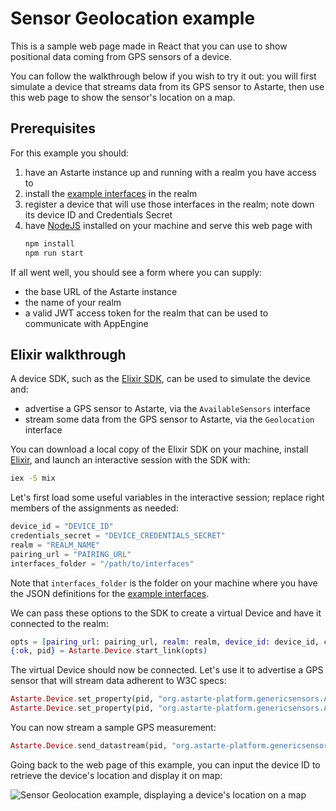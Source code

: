 <!--
Copyright 2021 SECO Mind Srl

SPDX-License-Identifier: Apache-2.0
-->

# Sensor Geolocation example

This is a sample web page made in React that you can use to show positional data coming from GPS sensors of a device.

You can follow the walkthrough below if you wish to try it out: you will first simulate a device
that streams data from its GPS sensor to Astarte, then use this web page to show the sensor's location on a map.

## Prerequisites

For this example you should:

1. have an Astarte instance up and running with a realm you have access to
2. install the [example interfaces](../../standard-interfaces/) in the realm
3. register a device that will use those interfaces in the realm; note down its device ID and
   Credentials Secret
4. have [NodeJS](https://nodejs.org/) installed on your machine and serve this web page with
   ```sh
   npm install
   npm run start
   ```

If all went well, you should see a form where you can supply:

- the base URL of the Astarte instance
- the name of your realm
- a valid JWT access token for the realm that can be used to communicate with AppEngine

## Elixir walkthrough

A device SDK, such as the
[Elixir SDK](https://github.com/astarte-platform/astarte-device-sdk-elixir), can be used to simulate
the device and:

- advertise a GPS sensor to Astarte, via the `AvailableSensors` interface
- stream some data from the GPS sensor to Astarte, via the `Geolocation` interface

You can download a local copy of the Elixir SDK on your machine, install
[Elixir](https://elixir-lang.org/), and launch an interactive session with the SDK with:

```sh
iex -S mix
```

Let's first load some useful variables in the interactive session; replace right members of the
assignments as needed:

```elixir
device_id = "DEVICE_ID"
credentials_secret = "DEVICE_CREDENTIALS_SECRET"
realm = "REALM_NAME"
pairing_url = "PAIRING_URL"
interfaces_folder = "/path/to/interfaces"
```

Note that `interfaces_folder` is the folder on your machine where you have the JSON definitions for
the [example interfaces](../../standard-interfaces/).

We can pass these options to the SDK to create a virtual Device and have it connected to the realm:

```elixir
opts = [pairing_url: pairing_url, realm: realm, device_id: device_id, credentials_secret: credentials_secret, interface_provider: interfaces_folder, ignore_ssl_errors: true]
{:ok, pid} = Astarte.Device.start_link(opts)
```

The virtual Device should now be connected. Let's use it to advertise a GPS sensor that will stream data adherent to W3C specs:

```elixir
Astarte.Device.set_property(pid, "org.astarte-platform.genericsensors.AvailableSensors", "/gps1/name", "Car location")
Astarte.Device.set_property(pid, "org.astarte-platform.genericsensors.AvailableSensors", "/gps1/unit", "W3C")
```

You can now stream a sample GPS measurement:

```elixir
Astarte.Device.send_datastream(pid, "org.astarte-platform.genericsensors.Geolocation", "/gps1",  %{ latitude: 45.463, longitude: 9.188 })
```

Going back to the web page of this example, you can input the device ID to retrieve the device's location and display it on map:

![Sensor Geolocation example, displaying a device's location on a map](../images/sensor-geolocation.png)
